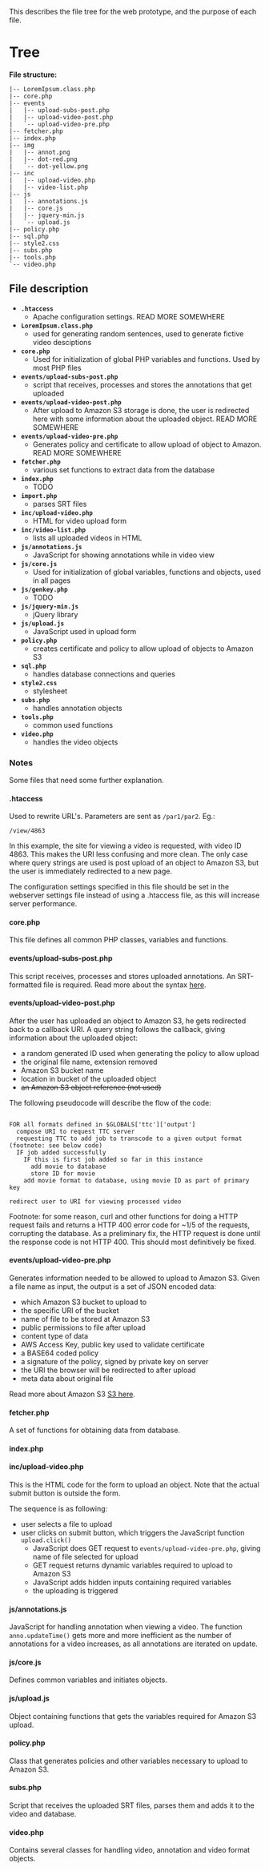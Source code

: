 This describes the file tree for the web prototype, and the purpose of each file.

# Tree #

**File structure:**
```
|-- LoremIpsum.class.php
|-- core.php
|-- events
|   |-- upload-subs-post.php
|   |-- upload-video-post.php
|   `-- upload-video-pre.php
|-- fetcher.php
|-- index.php
|-- img
|   |-- annot.png
|   |-- dot-red.png
|   `-- dot-yellow.png
|-- inc
|   |-- upload-video.php
|   |-- video-list.php
|-- js
|   |-- annotations.js
|   |-- core.js
|   |-- jquery-min.js
|   `-- upload.js
|-- policy.php
|-- sql.php
|-- style2.css
|-- subs.php
|-- tools.php
`-- video.php
```

## File description ##

  * **`.htaccess`**
    * Apache configuration settings. READ MORE SOMEWHERE
  * **`LoremIpsum.class.php`**
    * used for generating random sentences, used to generate fictive video desciptions
  * **`core.php`**
    * Used for initialization of global PHP variables and functions. Used by most PHP files
  * **`events/upload-subs-post.php`**
    * script that receives, processes and stores the annotations that get uploaded
  * **`events/upload-video-post.php`**
    * After upload to Amazon S3 storage is done, the user is redirected here with some information about the uploaded object. READ MORE SOMEWHERE
  * **`events/upload-video-pre.php`**
    * Generates policy and certificate to allow upload of object to Amazon. READ MORE SOMEWHERE
  * **`fetcher.php`**
    * various set functions to extract data from the database
  * **`index.php`**
    * TODO
  * **`import.php`**
    * parses SRT files
  * **`inc/upload-video.php`**
    * HTML for video upload form
  * **`inc/video-list.php`**
    * lists all uploaded videos in HTML
  * **`js/annotations.js`**
    * JavaScript for showing annotations while in video view
  * **`js/core.js`**
    * Used for initialization of global variables, functions and objects, used in all pages
  * **`js/genkey.php`**
    * TODO
  * **`js/jquery-min.js`**
    * jQuery library
  * **`js/upload.js`**
    * JavaScript used in upload form
  * **`policy.php`**
    * creates certificate and policy to allow upload of objects to Amazon S3
  * **`sql.php`**
    * handles database connections and queries
  * **`style2.css`**
    * stylesheet
  * **`subs.php`**
    * handles annotation objects
  * **`tools.php`**
    * common used functions
  * **`video.php`**
    * handles the video objects

### Notes ###

Some files that need some further explanation.

#### .htaccess ####
Used to rewrite URL's. Parameters are sent as `/par1/par2`. Eg.:
```
/view/4863
```
In this example, the site for viewing a video is requested, with video ID 4863. This makes the URI less confusing and more clean. The only case where query strings are used is post upload of an object to Amazon S3, but the user is immediately redirected to a new page.

The configuration settings specified in this file should be set in the webserver settings file instead of using a .htaccess file, as this will increase server performance.

#### core.php ####

This file defines all common PHP classes, variables and functions.

#### events/upload-subs-post.php ####

This script receives, processes and stores uploaded annotations. An SRT-formatted file is required. Read more about the syntax [here](webAnnotations#uploading.md).

#### events/upload-video-post.php ####

After the user has uploaded an object to Amazon S3, he gets redirected back to a callback URI. A query string follows the callback, giving information about the uploaded object:
  * a random generated ID used when generating the policy to allow upload
  * the original file name, extension removed
  * Amazon S3 bucket name
  * location in bucket of the uploaded object
  * ~~an Amazon S3 object reference (not used)~~

The following pseudocode will describe the flow of the code:

```

FOR all formats defined in $GLOBALS['ttc']['output']
  compose URI to request TTC server
  requesting TTC to add job to transcode to a given output format (footnote: see below code)
  IF job added successfully
    IF this is first job added so far in this instance
      add movie to database
      store ID for movie
    add movie format to database, using movie ID as part of primary key

redirect user to URI for viewing processed video
```

Footnote: for some reason, curl and other functions for doing a HTTP request fails and returns a HTTP 400 error code for ~1/5 of the requests, corrupting the database. As a preliminary fix, the HTTP request is done until the response code is not HTTP 400. This should most definitively be fixed.

#### events/upload-video-pre.php ####

Generates information needed to be allowed to upload to Amazon S3. Given a file name as input, the output is a set of JSON encoded data:

  * which Amazon S3 bucket to upload to
  * the specific URI of the bucket
  * name of file to be stored at Amazon S3
  * public permissions to file after upload
  * content type of data
  * AWS Access Key, public key used to validate certificate
  * a BASE64 coded policy
  * a signature of the policy, signed by private key on server
  * the URI the browser will be redirected to after upload
  * meta data about original file

Read more about Amazon S3 [S3 here](Amazon#Amazon.md).

#### fetcher.php ####

A set of functions for obtaining data from database.

#### index.php ####



#### inc/upload-video.php ####

This is the HTML code for the form to upload an object. Note that the actual submit button is outside the form.

The sequence is as following:
  * user selects a file to upload
  * user clicks on submit button, which triggers the JavaScript function `upload.click()`
    * JavaScript does GET request to `events/upload-video-pre.php`, giving name of file selected for upload
    * GET request returns dynamic variables required to upload to Amazon S3
    * JavaScript adds hidden inputs containing required variables
    * the uploading is triggered

#### js/annotations.js ####

JavaScript for handling annotation when viewing a video. The function `anno.updateTime()` gets more and more inefficient as the number of annotations for a video increases, as all annotations are iterated on update.

#### js/core.js ####

Defines common variables and initiates objects.

#### js/upload.js ####

Object containing functions that gets the variables required for Amazon S3 upload.

#### policy.php ####

Class that generates policies and other variables necessary to upload to Amazon S3.

#### subs.php ####

Script that receives the uploaded SRT files, parses them and adds it to the video and database.

#### video.php ####

Contains several classes for handling video, annotation and video format objects.